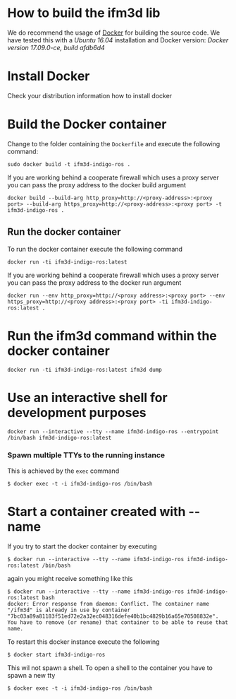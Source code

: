 # How to build the ifm3d lib

We do recommend the usage of [Docker](https://www.docker.com/) for building the source code. We have tested this with a *Ubuntu 16.04* installation and Docker version: *Docker version 17.09.0-ce, build afdb6d4*

# Install Docker

Check your distribution information how to install docker

# Build the Docker container

Change to the folder containing the ``Dockerfile`` and execute the following command:

```
sudo docker build -t ifm3d-indigo-ros .
```
If you are working behind a cooperate firewall which uses a proxy server you can pass the proxy address to the docker build argument

```
docker build --build-arg http_proxy=http://<proxy-address>:<proxy port> --build-arg https_proxy=http://<proxy-address>:<proxy port> -t ifm3d-indigo-ros .
```

## Run the docker container

To run the docker container execute the following command

```
docker run -ti ifm3d-indigo-ros:latest
```
If you are working behind a cooperate firewall which uses a proxy server you can pass the proxy address to the docker run argument

```
docker run --env http_proxy=http://<proxy address>:<proxy port> --env https_proxy=http://<proxy address>:<proxy port> -ti ifm3d-indigo-ros:latest .
```

# Run the ifm3d command within the docker container

```
docker run -ti ifm3d-indigo-ros:latest ifm3d dump
```

# Use an interactive shell for development purposes

```
docker run --interactive --tty --name ifm3d-indigo-ros --entrypoint /bin/bash ifm3d-indigo-ros:latest
```

### Spawn multiple TTYs to the running instance

This is achieved by the ``exec`` command
```
$ docker exec -t -i ifm3d-indigo-ros /bin/bash
```

# Start a container created with --name

If you try to start the docker container by executing
```
$ docker run --interactive --tty --name ifm3d-indigo-ros ifm3d-indigo-ros:latest /bin/bash
```
again you might receive something like this

```
$ docker run --interactive --tty --name ifm3d-indigo-ros ifm3d-indigo-ros:latest bash
docker: Error response from daemon: Conflict. The container name "/ifm3d" is already in use by container "7bc03a89a81183f51ed72e2a32ec048316defe40b1bc4829b16a65e70508832e". You have to remove (or rename) that container to be able to reuse that name.
```
To restart this docker instance execute the following
```
$ docker start ifm3d-indigo-ros
```
This wil not spawn a shell. To open a shell to the container you have to spawn a new tty
```
$ docker exec -t -i ifm3d-indigo-ros /bin/bash
```


